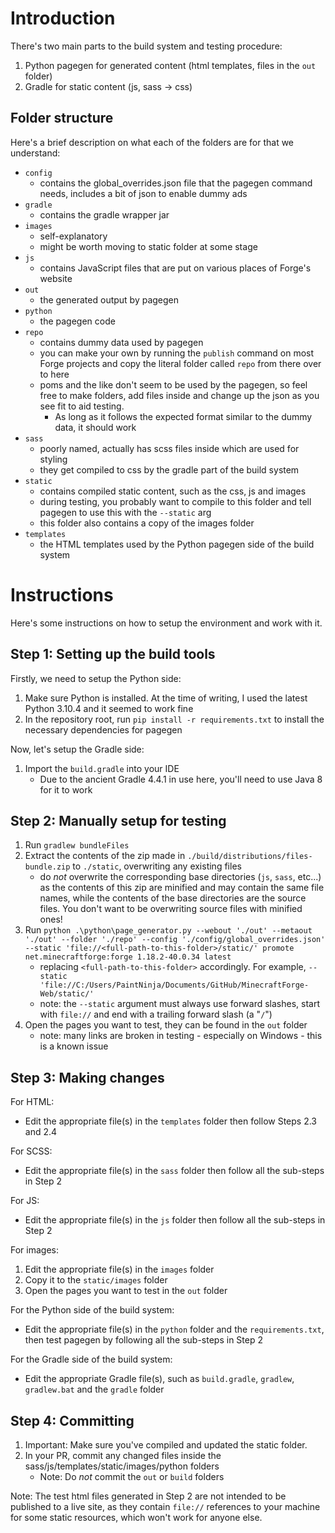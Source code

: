 # Introduction

There's two main parts to the build system and testing procedure:
1. Python pagegen for generated content (html templates, files in the `out` folder)
2. Gradle for static content (js, sass -> css)

## Folder structure

Here's a brief description on what each of the folders are for that we understand:

- `config`
    - contains the global_overrides.json file that the pagegen command needs, includes a bit of json to enable dummy ads
- `gradle`
    - contains the gradle wrapper jar
- `images`
    - self-explanatory
    - might be worth moving to static folder at some stage
- `js`
    - contains JavaScript files that are put on various places of Forge's website
- `out`
    - the generated output by pagegen
- `python`
    - the pagegen code
- `repo`
    - contains dummy data used by pagegen
    - you can make your own by running the `publish` command on most Forge projects and copy the literal folder called `repo` from there over to here
    - poms and the like don't seem to be used by the pagegen, so feel free to make folders, add files inside and change up the json as you see fit to aid testing.
        - As long as it follows the expected format similar to the dummy data, it should work
- `sass`
    - poorly named, actually has scss files inside which are used for styling
    - they get compiled to css by the gradle part of the build system
- `static`
    - contains compiled static content, such as the css, js and images
    - during testing, you probably want to compile to this folder and tell pagegen to use this with the `--static` arg
    - this folder also contains a copy of the images folder
- `templates`
    - the HTML templates used by the Python pagegen side of the build system

# Instructions

Here's some instructions on how to setup the environment and work with it.

## Step 1: Setting up the build tools

Firstly, we need to setup the Python side:
1. Make sure Python is installed. At the time of writing, I used the latest Python 3.10.4 and it seemed to work fine
2. In the repository root, run `pip install -r requirements.txt` to install the necessary dependencies for pagegen

Now, let's setup the Gradle side:
1. Import the `build.gradle` into your IDE
    - Due to the ancient Gradle 4.4.1 in use here, you'll need to use Java 8 for it to work

## Step 2: Manually setup for testing

1. Run `gradlew bundleFiles`
2. Extract the contents of the zip made in `./build/distributions/files-bundle.zip` to `./static`, overwriting any existing files
    - do *not* overwrite the corresponding base directories (`js`, `sass`, etc...) as the contents of this zip are minified and may contain the same file names, while the contents of the base directories are the source files. You don't want to be overwriting source files with minified ones!
3. Run `python .\python\page_generator.py --webout './out' --metaout './out' --folder './repo' --config './config/global_overrides.json' --static 'file://<full-path-to-this-folder>/static/' promote net.minecraftforge:forge 1.18.2-40.0.34 latest`
    - replacing `<full-path-to-this-folder>` accordingly. For example, `--static 'file://C:/Users/PaintNinja/Documents/GitHub/MinecraftForge-Web/static/'`
    - note: the `--static` argument must always use forward slashes, start with `file://` and end with a trailing forward slash (a "`/`")
4. Open the pages you want to test, they can be found in the `out` folder
    - note: many links are broken in testing - especially on Windows - this is a known issue

## Step 3: Making changes

For HTML:
- Edit the appropriate file(s) in the `templates` folder then follow Steps 2.3 and 2.4

For SCSS:
- Edit the appropriate file(s) in the `sass` folder then follow all the sub-steps in Step 2

For JS:
- Edit the appropriate file(s) in the `js` folder then follow all the sub-steps in Step 2

For images:
1. Edit the appropriate file(s) in the `images` folder
2. Copy it to the `static/images` folder
3. Open the pages you want to test in the `out` folder

For the Python side of the build system:
- Edit the appropriate file(s) in the `python` folder and the `requirements.txt`, then test pagegen by following all the sub-steps in Step 2

For the Gradle side of the build system:
- Edit the appropriate Gradle file(s), such as `build.gradle`, `gradlew`, `gradlew.bat` and the `gradle` folder

## Step 4: Committing

1. Important: Make sure you've compiled and updated the static folder.
2. In your PR, commit any changed files inside the sass/js/templates/static/images/python folders
    - Note: Do *not* commit the `out` or `build` folders

Note: The test html files generated in Step 2 are not intended to be published to a live site, as they contain `file://` references to your machine for some static resources, which won't work for anyone else.
